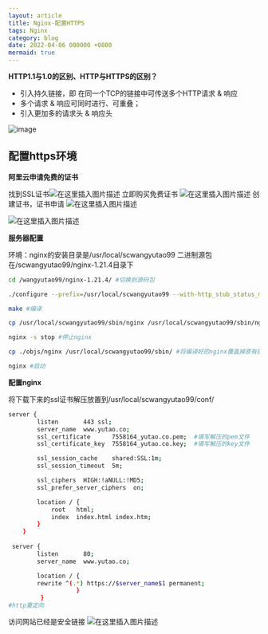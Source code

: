 ```yaml
---
layout: article
title: Nginx-配置HTTPS
tags: Nginx
category: blog
date: 2022-04-06 000000 +0800
mermaid: true
---
```


**HTTP1.1与1.0的区别、HTTP与HTTPS的区别？**

- 引入持久链接，即 在同一个TCP的链接中可传送多个HTTP请求 & 响应
- 多个请求 & 响应可同时进行、可重叠；
- 引入更加多的请求头 & 响应头

![image](https://user-images.githubusercontent.com/62100249/197145222-9c85c97f-ea90-42d6-ba58-24c3a12f7f61.png)


## 配置https环境

**阿里云申请免费的证书**

找到SSL证书![在这里插入图片描述](https://img-blog.csdnimg.cn/4897bcac60064858a632b0a44c81aaa8.png?x-oss-process=image/watermark,type_d3F5LXplbmhlaQ,shadow_50,text_Q1NETiBAeXV0YW9fNTE3,size_20,color_FFFFFF,t_70,g_se,x_16)
立即购买免费证书
![在这里插入图片描述](https://img-blog.csdnimg.cn/8df9ef898c4a4651b4a187acfa925e84.png?x-oss-process=image/watermark,type_d3F5LXplbmhlaQ,shadow_50,text_Q1NETiBAeXV0YW9fNTE3,size_20,color_FFFFFF,t_70,g_se,x_16)
创建证书，证书申请
![在这里插入图片描述](https://img-blog.csdnimg.cn/3148dc83e7514f80b30d5fd35932cab2.png?x-oss-process=image/watermark,type_d3F5LXplbmhlaQ,shadow_50,text_Q1NETiBAeXV0YW9fNTE3,size_20,color_FFFFFF,t_70,g_se,x_16)


![在这里插入图片描述](https://img-blog.csdnimg.cn/1a15328679d442cdaec349e57c352c1e.png?x-oss-process=image/watermark,type_d3F5LXplbmhlaQ,shadow_50,text_Q1NETiBAeXV0YW9fNTE3,size_20,color_FFFFFF,t_70,g_se,x_16)



**服务器配置**

环境：nginx的安装目录是/usr/local/scwangyutao99
二进制源包在/scwangyutao99/nginx-1.21.4目录下


```bash
cd /wangyutao99/nginx-1.21.4/ #切换到源码包

./configure --prefix=/usr/local/scwangyutao99 --with-http_stub_status_module --with-http_ssl_module #编译https配置文件

make #编译

cp /usr/local/scwangyutao99/sbin/nginx /usr/local/scwangyutao99/sbin/nginx.bak #备份原来的nginx

nginx -s stop #停止nginx

cp ./objs/nginx /usr/local/scwangyutao99/sbin/ #将编译好的nginx覆盖掉原有的nginx,提示输入yes

nginx #启动

```




**配置nginx**

将下载下来的ssl证书解压放置到/usr/local/scwangyutao99/conf/
```bash
server {
        listen       443 ssl;
        server_name  www.yutao.co;
        ssl_certificate      7558164_yutao.co.pem;  #填写解压的pem文件
        ssl_certificate_key  7558164_yutao.co.key;  #填写解压的key文件

        ssl_session_cache    shared:SSL:1m;
        ssl_session_timeout  5m;

        ssl_ciphers  HIGH:!aNULL:!MD5;
        ssl_prefer_server_ciphers  on;

        location / {
            root   html;
            index  index.html index.htm;
        }
    }
    
 server {
        listen       80;
        server_name  www.yutao.co;

        location / {
        rewrite ^(.*) https://$server_name$1 permanent;
                   }       
         }
#http重定向
```
访问网站已经是安全链接
![在这里插入图片描述](https://img-blog.csdnimg.cn/88defd71ee22473bae5a6df7801de578.png?x-oss-process=image/watermark,type_d3F5LXplbmhlaQ,shadow_50,text_Q1NETiBAeXV0YW9fNTE3,size_15,color_FFFFFF,t_70,g_se,x_16)
